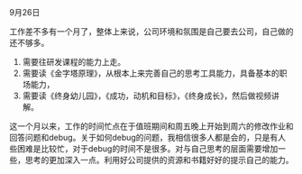 9月26日

工作差不多有一个月了，整体上来说，公司环境和氛围是自己要去公司，自己做的还不够多。

1. 需要往研发课程的能力上走。
2. 需要读《金字塔原理》，从根本上来完善自己的思考工具能力，具备基本的职场能力，
3. 需要读《终身幼儿园》，《成功，动机和目标》，《终身成长》，然后做视频讲解。



这一个月以来，工作的时间忙点在于值班期间和周五晚上开始到周六的修改作业和回答问题和debug。关于如何debug的问题，我相信很多人都是会的，只是有人些困难是比较忙，对于debug的时间不是很多。对与自己思考的层面需要增加一些，思考的更加深入一点。利用好公司提供的资源和书籍好好的提示自己的能力。